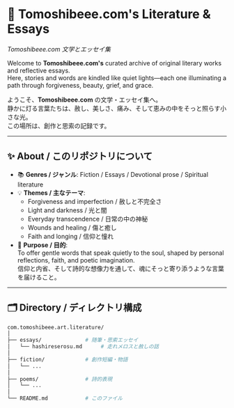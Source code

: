 # 📖 Tomoshibeee.com's Literature & Essays  
_Tomoshibeee.com 文学とエッセイ集_

Welcome to **Tomoshibeee.com's** curated archive of original literary works and reflective essays.  
Here, stories and words are kindled like quiet lights—each one illuminating a path through forgiveness, beauty, grief, and grace.

ようこそ、**Tomoshibeee.com** の文学・エッセイ集へ。  
静かに灯る言葉たちは、赦し、美しさ、痛み、そして恵みの中をそっと照らす小さな光。  
この場所は、創作と思索の記録です。

---

## ✨ About / このリポジトリについて

- 📚 **Genres / ジャンル**: Fiction / Essays / Devotional prose / Spiritual literature  
- 💡 **Themes / 主なテーマ**:
  - Forgiveness and imperfection / 赦しと不完全さ  
  - Light and darkness / 光と闇  
  - Everyday transcendence / 日常の中の神秘  
  - Wounds and healing / 傷と癒し  
  - Faith and longing / 信仰と憧れ  
- 🎯 **Purpose / 目的**:  
  To offer gentle words that speak quietly to the soul, shaped by personal reflections, faith, and poetic imagination.  
  信仰と内省、そして詩的な想像力を通して、魂にそっと寄り添うような言葉を届けること。

---

## 🗂 Directory / ディレクトリ構成

```bash
com.tomoshibeee.art.literature/
│
├── essays/              # 随筆・思索エッセイ
│   └── hashireserosu.md      # 走れメロスと赦しの話
│
├── fiction/             # 創作短編・物語
│   └── ...
│
├── poems/               # 詩的表現
│   └── ...
│
└── README.md            # このファイル
```
